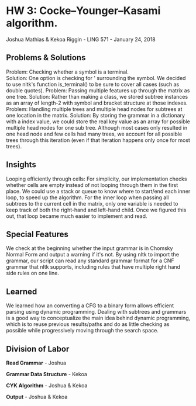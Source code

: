 # HW 3: Cocke–Younger–Kasami algorithm.

Joshua Mathias & Kekoa Riggin - LING 571 - January 24, 2018

## Problems & Solutions
Problem: Checking whether a symbol is a terminal.  
Solution: One option is checking for ' surrounding the symbol. We decided to use nltk's function is_terminal() to be sure to cover all cases (such as double quotes).
Problem: Passing multiple features up through the matrix as one tree.
Solution: Rather than making a class, we stored subtree instances as an array of length-2 with symbol and bracket structure at those indexes.
Problem: Handling multiple trees and multiple head nodes for subtrees at one location in the matrix.
Solution: By storing the grammar in a dictionary with a index value, we could store the real key value as an array for possible multiple head nodes for one sub tree. Although most cases only resulted in one head node and few cells had many trees, we account for all possible trees through this iteration (even if that iteration happens only once for most trees).

## Insights
Looping efficiently through cells: For simplicity, our implementation checks whether cells are empty instead of not looping through them in the first place. We could use a stack or queue to know where to start/end each inner loop, to speed up the algorithm.
For the inner loop when passing all subtrees to the current cell in the matrix, only one variable is needed to keep track of both the right-hand and left-hand child. Once we figured this out, that loop became much easier to implement and read.

## Special Features
We check at the beginning whether the input grammar is in Chomsky Normal Form and output a warning if it's not. By using nltk to import the grammar, our script can read any standard grammar format for a CNF grammar that nltk supports, including rules that have multiple right hand side rules on one line.

## Learned
We learned how an converting a CFG to a binary form allows efficient parsing using dynamic programming. Dealing with subtrees and grammars is a good way to conceptualize the main idea behind dynamic programming, which is to reuse previous results/paths and do as little checking as possible while progressively moving through the search space.

## Division of Labor

**Read Grammar** - Joshua

**Grammar Data Structure** - Kekoa

**CYK Algorithm** - Joshua & Kekoa

**Output** - Joshua & Kekoa

<!--END-->
